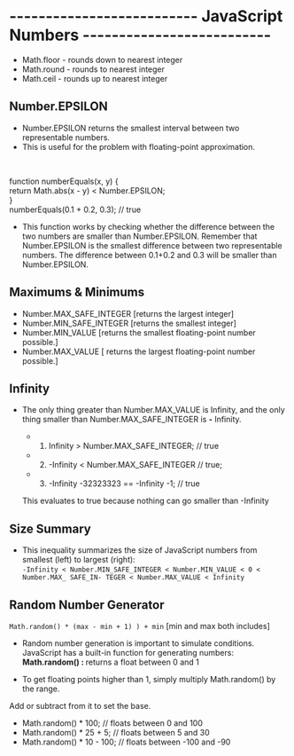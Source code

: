 # -------------------------- JavaScript Numbers --------------------------


- Math.floor - rounds down to nearest integer
- Math.round - rounds to nearest integer
- Math.ceil - rounds up to nearest integer


## Number.EPSILON
- Number.EPSILON returns the smallest interval between two representable numbers. 
- This is useful for the problem with floating-point approximation.
<br/>

function numberEquals(x, y) { <br/>
    return Math.abs(x - y) < Number.EPSILON; <br/>
}<br/>
numberEquals(0.1 + 0.2, 0.3); // true <br/>

- This function works by checking whether the difference between the two numbers 
are smaller than Number.EPSILON. Remember that Number.EPSILON is the smallest 
difference between two representable numbers. The difference between 0.1+0.2 and 0.3 
will be smaller than Number.EPSILON.



## Maximums & Minimums
- Number.MAX_SAFE_INTEGER [returns the largest integer]
- Number.MIN_SAFE_INTEGER [returns the smallest integer]
- Number.MIN_VALUE [returns the smallest floating-point number possible.]
- Number.MAX_VALUE [ returns the largest floating-point number possible.]



## Infinity

- The only thing greater than Number.MAX_VALUE is Infinity, and the only thing smaller 
than Number.MAX_SAFE_INTEGER is <b>-</b> Infinity.
    - 1) Infinity > Number.MAX_SAFE_INTEGER; // true
    - 2) -Infinity < Number.MAX_SAFE_INTEGER // true;
    - 3) -Infinity -32323323 == -Infinity -1; // true

    This evaluates to true because nothing can go smaller than -Infinity



## Size Summary
- This inequality summarizes the size of JavaScript numbers from smallest (left) to 
largest (right): <br/>
        `-Infinity < Number.MIN_SAFE_INTEGER < Number.MIN_VALUE < 0 < Number.MAX_
SAFE_IN- TEGER < Number.MAX_VALUE < Infinity`



## Random Number Generator
`Math.random() * (max - min + 1) ) + min` [min and max both includes]  
- Random number generation is important to simulate conditions. JavaScript has a built-in 
function for generating numbers:<br/> <b>Math.random() : </b>
returns a float between 0 and 1

- To get floating points higher than 1, simply multiply Math.random() by the range. <br/>

Add or subtract from it to set the base.
- Math.random() * 100; //  floats between 0 and 100
- Math.random() * 25 + 5; // floats between 5 and 30
- Math.random() * 10 - 100; // floats between -100 and -90

